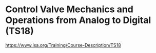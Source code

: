 # Control Valve Mechanics and Operations from Analog to Digital (TS18)

https://www.isa.org/Training/Course-Description/TS18